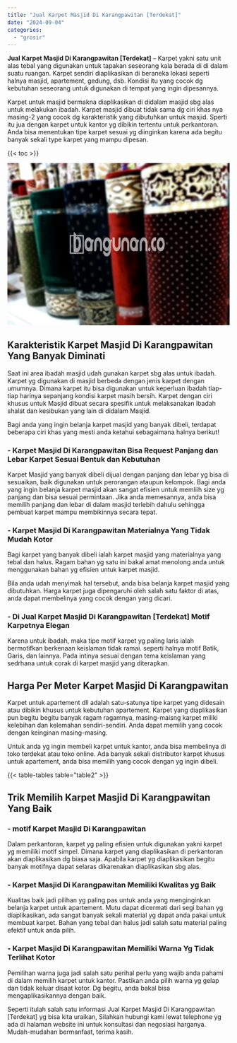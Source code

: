 ```yaml
---
title: "Jual Karpet Masjid Di Karangpawitan [Terdekat]"
date: "2024-09-04"
categories: 
  - "grosir"
---
```


**Jual Karpet Masjid Di Karangpawitan \[Terdekat\]** – Karpet yakni satu unit alas tebal yang digunakan untuk tapakan seseorang kala berada di di dalam suatu ruangan. Karpet sendiri diaplikasikan di beraneka lokasi seperti halnya masjid, apartement, gedung, dsb. Kondisi itu yang cocok dg kebutuhan seseorang untuk digunakan di tempat yang ingin dipesannya.

Karpet untuk masjid bermakna diaplikasikan di didalam masjid sbg alas untuk melakukan ibadah. Karpet masjid dibuat tidak sama dg ciri khas nya masing-2 yang cocok dg karakteristik yang dibutuhkan untuk masjid. Sperti itu jua dengan karpet untuk kantor yg dibikin tertentu untuk perkantoran. Anda bisa menentukan tipe karpet sesuai yg diinginkan karena ada begitu banyak sekali type karpet yang mampu dipesan.

{{< toc >}}

![Jual Karpet Masjid Di Karangpawitan [Terdekat]](/images/grosir-karpet-murah-52.png)

## Karakteristik Karpet Masjid Di Karangpawitan Yang Banyak Diminati

Saat ini area ibadah masjid udah gunakan karpet sbg alas untuk ibadah. Karpet yg digunakan di masjid berbeda dengan jenis karpet dengan umumnya. Dimana karpet itu bisa digunakan untuk keperluan ibadah tiap-tiap harinya sepanjang kondisi karpet masih bersih. Karpet dengan ciri khusus untuk Masjid dibuat secara spesifik untuk melaksanakan ibadah shalat dan kesibukan yang lain di didalam Masjid.

Bagi anda yang ingin belanja karpet masjid yang banyak dibeli, terdapat beberapa ciri khas yang mesti anda ketahui sebagaimana halnya berikut!

### \- Karpet Masjid Di Karangpawitan Bisa Request Panjang dan Lebar Karpet Sesuai Bentuk dan Kebutuhan

Karpet Masjid yang banyak dibeli dijual dengan panjang dan lebar yg bisa di sesuaikan, baik digunakan untuk perorangan ataupun kelompok. Bagi anda yang ingin belanja karpet masjid akan sangat efisien untuk memliih size yg panjang dan bisa sesuai permintaan. Jika anda memesannya, anda bisa memilih panjang dan lebar di dalam masjid terlebih dahulu sehingga pembuat karpet mampu membikinnya secara tepat.

### \- Karpet Masjid Di Karangpawitan Materialnya Yang Tidak Mudah Kotor

Bagi karpet yang banyak dibeli ialah karpet masjid yang materialnya yang tebal dan halus. Ragam bahan yg satu ini bakal amat menolong anda untuk menggunakan bahan yg efisien untuk karpet masjid.

Bila anda udah menyimak hal tersebut, anda bisa belanja karpet masjid yang dibutuhkan. Harga karpet juga dipengaruhi oleh salah satu faktor di atas, anda dapat membelinya yang cocok dengan yang dicari.

### \- Di Jual Karpet Masjid Di Karangpawitan \[Terdekat\] Motif Karpetnya Elegan

Karena untuk ibadah, maka tipe motif karpet yg paling laris ialah bermotifkan berkenaan keislaman tidak ramai. seperti halnya motif Batik, Garis, dan lainnya. Pada intinya sesuai dengan tema keislaman yang sedrhana untuk corak di karpet masjid yang diterapkan.

## Harga Per Meter Karpet Masjid Di Karangpawitan

Karpet untuk apartement dll adalah satu-satunya tipe karpet yang didesain atau dibikin khusus untuk kebutuhan apartement. Karpet yang diaplikasikan pun begitu begitu banyak ragam ragamnya, masing-maisng karpet miliki kelebihan dan kelemahan sendiri-sendiri. Anda dapat memilih yang cocok dengan keinginan masing-masing.

Untuk anda yg ingin membeli karpet untuk kantor, anda bisa membelinya di toko terdekat atau toko online. Ada banyak sekali distributor karpet khusus untuk apartement, anda bisa memilih yang cocok dengan yg ingin dibeli.

{{< table-tables table="table2" >}}

## Trik Memilih Karpet Masjid Di Karangpawitan Yang Baik

### \- motif Karpet Masjid Di Karangpawitan

Dalam perkantoran, karpet yg paling efisien untuk digunakan yakni karpet yg memiliki motif simpel. Dimana karpet yang diaplikasikan di perkantoran akan diaplikasikan dg biasa saja. Apabila karpet yg diaplikasikan begitu banyak motifnya dapat selaras dikarenakan diaplikasikan sbg alas.

### \- Karpet Masjid Di Karangpawitan Memiliki Kwalitas yg Baik

Kualitas baik jadi pilihan yg paling pas untuk anda yang menginginkan belanja karpet untuk apartement. Mutu dapat dicermati dari segi bahan yg diaplikasikan, ada sangat banyak sekali material yg dapat anda pakai untuk membuat karpet. Bahan yang tebal dan halus jadi salah satu material paling efektif untuk anda pilih.

### \- Karpet Masjid Di Karangpawitan Memiliki Warna Yg Tidak Terlihat Kotor

Pemilihan warna juga jadi salah satu perihal perlu yang wajib anda pahami di dalam memilih karpet untuk kantor. Pastikan anda pilih warna yg gelap dan tidak keluar disaat kotor. Dg begitu, anda bakal bisa mengaplikasikannya dengan baik.

Seperti itulah salah satu informasi Jual Karpet Masjid Di Karangpawitan \[Terdekat\] yg bisa kita uraikan, Silahkan hubungi kami lewat telephone yg ada di halaman website ini untuk konsultasi dan negosiasi harganya. Mudah-mudahan bermanfaat, terima kasih.
